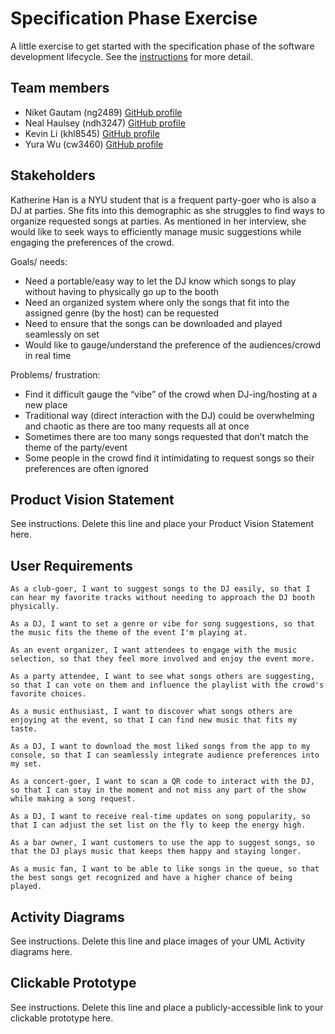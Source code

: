 # Specification Phase Exercise

A little exercise to get started with the specification phase of the software development lifecycle. See the [instructions](instructions.md) for more detail.

## Team members

- Niket Gautam (ng2489) [GitHub profile](https://github.com/githubatit)
- Neal Haulsey (ndh3247) [GitHub profile](https://github.com/nhaulsey)
- Kevin Li (khl8545) [GitHub profile](https://github.com/Kevinli712390)
- Yura Wu (cw3460) [GitHub profile](https://github.com/yurawu27)


## Stakeholders

Katherine Han is a NYU student that is a frequent party-goer who is also a DJ at parties. She fits into this demographic as she struggles to find ways to organize requested songs at parties. As mentioned in her interview, she would like to seek ways to efficiently manage music suggestions while engaging the preferences of the crowd. 

Goals/ needs: 
- Need a portable/easy way to let the DJ know which songs to play without having to physically go up to the booth
- Need an organized system where only the songs that fit into the assigned genre (by the host) can be requested
- Need to ensure that the songs can be downloaded and played seamlessly on set 
- Would like to gauge/understand the preference of the audiences/crowd in real time 

Problems/ frustration:
- Find it difficult gauge the “vibe” of the crowd when DJ-ing/hosting at a new place
- Traditional way (direct interaction with the DJ) could be overwhelming and chaotic as there are too many requests all at once
- Sometimes there are too many songs requested that don’t match the theme of the party/event
- Some people in the crowd find it intimidating to request songs so their preferences are often ignored

## Product Vision Statement

See instructions. Delete this line and place your Product Vision Statement here.

## User Requirements

    As a club-goer, I want to suggest songs to the DJ easily, so that I can hear my favorite tracks without needing to approach the DJ booth physically.

    As a DJ, I want to set a genre or vibe for song suggestions, so that the music fits the theme of the event I'm playing at.

    As an event organizer, I want attendees to engage with the music selection, so that they feel more involved and enjoy the event more.

    As a party attendee, I want to see what songs others are suggesting, so that I can vote on them and influence the playlist with the crowd's favorite choices.

    As a music enthusiast, I want to discover what songs others are enjoying at the event, so that I can find new music that fits my taste.

    As a DJ, I want to download the most liked songs from the app to my console, so that I can seamlessly integrate audience preferences into my set.

    As a concert-goer, I want to scan a QR code to interact with the DJ, so that I can stay in the moment and not miss any part of the show while making a song request.

    As a DJ, I want to receive real-time updates on song popularity, so that I can adjust the set list on the fly to keep the energy high.

    As a bar owner, I want customers to use the app to suggest songs, so that the DJ plays music that keeps them happy and staying longer.

    As a music fan, I want to be able to like songs in the queue, so that the best songs get recognized and have a higher chance of being played.   

## Activity Diagrams

See instructions. Delete this line and place images of your UML Activity diagrams here.

## Clickable Prototype

See instructions. Delete this line and place a publicly-accessible link to your clickable prototype here.
